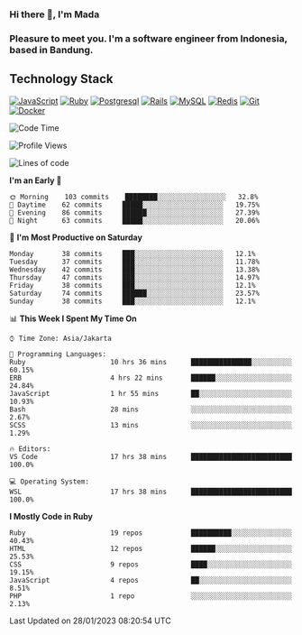 ### Hi there 👋, I'm Mada
### Pleasure to meet you. I'm a software engineer from Indonesia, based in Bandung.

## Technology Stack

[![JavaScript](https://img.shields.io/badge/-JavaScript-%23F7DF1C?style=flat-square&logo=javascript&logoColor=000000&labelColor=%23F7DF1C&color=%23FFCE5A)](https://www.javascript.com/)
[![Ruby](https://img.shields.io/badge/Ruby-CC342D?style=flat-square&logo=ruby&logoColor=white)](https://www.ruby-lang.org/en/)
[![Postgresql](https://img.shields.io/badge/PostgreSQL-316192?style=flat-square&logo=postgresql&logoColor=ffffff)](https://www.postgresql.org/)
[![Rails](https://img.shields.io/badge/Ruby_on_Rails-CC0000?style=flat-square&logo=ruby-on-rails&logoColor=white)](https://rubyonrails.org/)
[![MySQL](https://img.shields.io/badge/-MySQL-4479A1?style=flat-square&logo=MySQL&logoColor=ffffff)](https://www.mysql.com/)
[![Redis](https://img.shields.io/badge/-Redis-DC382D?style=flat-square&logo=Redis&logoColor=ffffff)](https://redis.io/)
[![Git](https://img.shields.io/badge/-Git-%23F05032?style=flat-square&logo=git&logoColor=%23ffffff)](https://git-scm.com/)
[![Docker](https://img.shields.io/badge/-Docker-2496ED?style=flat-square&logo=docker&logoColor=ffffff)](https://www.docker.com/)
<!--
**madaarya/madaarya** is a ✨ _special_ ✨ repository because its `README.md` (this file) appears on your GitHub profile.

Here are some ideas to get you started:

- 🔭 I’m currently working on ...
- 🌱 I’m currently learning ...
- 👯 I’m looking to collaborate on ...
- 🤔 I’m looking for help with ...
- 💬 Ask me about ...
- 📫 How to reach me: ...
- 😄 Pronouns: ...
- ⚡ Fun fact: ...
-->
<!--START_SECTION:waka-->
![Code Time](http://img.shields.io/badge/Code%20Time-5%2C169%20hrs%208%20mins-blue)

![Profile Views](http://img.shields.io/badge/Profile%20Views-0-blue)

![Lines of code](https://img.shields.io/badge/From%20Hello%20World%20I%27ve%20Written-863%20Thousand%20lines%20of%20code-blue)

**I'm an Early 🐤** 

```text
🌞 Morning    103 commits    ████████░░░░░░░░░░░░░░░░░   32.8% 
🌆 Daytime    62 commits     █████░░░░░░░░░░░░░░░░░░░░   19.75% 
🌃 Evening    86 commits     ██████░░░░░░░░░░░░░░░░░░░   27.39% 
🌙 Night      63 commits     █████░░░░░░░░░░░░░░░░░░░░   20.06%

```
📅 **I'm Most Productive on Saturday** 

```text
Monday       38 commits     ███░░░░░░░░░░░░░░░░░░░░░░   12.1% 
Tuesday      37 commits     ███░░░░░░░░░░░░░░░░░░░░░░   11.78% 
Wednesday    42 commits     ███░░░░░░░░░░░░░░░░░░░░░░   13.38% 
Thursday     47 commits     ███░░░░░░░░░░░░░░░░░░░░░░   14.97% 
Friday       38 commits     ███░░░░░░░░░░░░░░░░░░░░░░   12.1% 
Saturday     74 commits     ██████░░░░░░░░░░░░░░░░░░░   23.57% 
Sunday       38 commits     ███░░░░░░░░░░░░░░░░░░░░░░   12.1%

```


📊 **This Week I Spent My Time On** 

```text
⌚︎ Time Zone: Asia/Jakarta

💬 Programming Languages: 
Ruby                     10 hrs 36 mins      ███████████████░░░░░░░░░░   60.15% 
ERB                      4 hrs 22 mins       ██████░░░░░░░░░░░░░░░░░░░   24.84% 
JavaScript               1 hr 55 mins        ██░░░░░░░░░░░░░░░░░░░░░░░   10.93% 
Bash                     28 mins             ░░░░░░░░░░░░░░░░░░░░░░░░░   2.67% 
SCSS                     13 mins             ░░░░░░░░░░░░░░░░░░░░░░░░░   1.29%

🔥 Editors: 
VS Code                  17 hrs 38 mins      █████████████████████████   100.0%

💻 Operating System: 
WSL                      17 hrs 38 mins      █████████████████████████   100.0%

```

**I Mostly Code in Ruby** 

```text
Ruby                     19 repos            ██████████░░░░░░░░░░░░░░░   40.43% 
HTML                     12 repos            ██████░░░░░░░░░░░░░░░░░░░   25.53% 
CSS                      9 repos             ████░░░░░░░░░░░░░░░░░░░░░   19.15% 
JavaScript               4 repos             ██░░░░░░░░░░░░░░░░░░░░░░░   8.51% 
PHP                      1 repo              ░░░░░░░░░░░░░░░░░░░░░░░░░   2.13%

```



 Last Updated on 28/01/2023 08:20:54 UTC
<!--END_SECTION:waka-->
